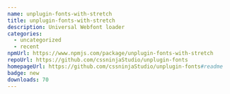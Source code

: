 ```yaml
---
name: unplugin-fonts-with-stretch
title: unplugin-fonts-with-stretch
description: Universal Webfont loader
categories:
  - uncategorized
  - recent
npmUrl: https://www.npmjs.com/package/unplugin-fonts-with-stretch
repoUrl: https://github.com/cssninjaStudio/unplugin-fonts
homepageUrl: https://github.com/cssninjaStudio/unplugin-fonts#readme
badge: new
downloads: 70
---
```

